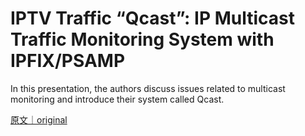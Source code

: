 
# IPTV Traffic “Qcast”: IP Multicast Traffic Monitoring System with IPFIX/PSAMP

In this presentation, the authors discuss issues related to multicast monitoring and introduce their system called Qcast.

[原文｜original](https://insights.sei.cmu.edu/library/iptv-traffic-qcast-ip-multicast-traffic-monitoring-system-with-ipfixpsamp/)
        